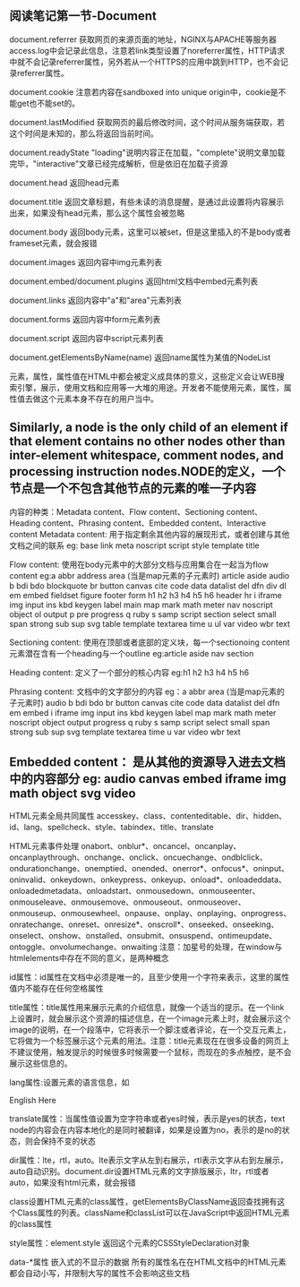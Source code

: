 阅读笔记第一节-Document
-------------------------------------------------------------------------------------------------------
document.referrer 获取网页的来源页面的地址，NGINX与APACHE等服务器access.log中会记录此信息，注意若link类型设置了noreferrer属性，HTTP请求中就不会记录referrer属性，另外若从一个HTTPS的应用中跳到HTTP，也不会记录referrer属性。

document.cookie 注意若内容在sandboxed into unique origin中，cookie是不能get也不能set的。

document.lastModified 获取网页的最后修改时间，这个时间从服务端获取，若这个时间是未知的，那么将返回当前时间。

document.readyState "loading"说明内容正在加载，"complete"说明文章加载完毕，"interactive"文章已经完成解析，但是依旧在加载子资源

document.head 返回head元素

document.title 返回文章标题，有些未读的消息提醒，是通过此设置将内容展示出来，如果没有head元素，那么这个属性会被忽略

document.body 返回body元素，这里可以被set，但是这里插入的不是body或者frameset元素，就会报错

document.images 返回内容中img元素列表

document.embed/document.plugins 返回html文档中embed元素列表

document.links 返回内容中"a"和"area"元素列表

document.forms 返回内容中form元素列表

document.script 返回内容中script元素列表

document.getElementsByName(name) 返回name属性为某值的NodeList

元素，属性，属性值在HTML中都会被定义成具体的意义，这些定义会让WEB搜索引擎，展示，使用文档和应用等一大堆的用途。开发者不能使用元素，属性，属性值去做这个元素本身不存在的用户当中。

Similarly, a node is the only child of an element if that element contains no other nodes other than inter-element whitespace, comment nodes, and processing instruction nodes.NODE的定义，一个节点是一个不包含其他节点的元素的唯一子内容
-------------------------------------------------------------------------------------------
内容的种类：Metadata content、Flow content、Sectioning content、Heading content、Phrasing content、Embedded content、Interactive content
Metadata content: 用于指定剩余其他内容的展现形式，或者创建与其他文档之间的联系
eg: base link meta noscript script style template title

Flow content: 使用在body元素中的大部分文档与应用集合在一起当为flow content
eg:a abbr address area (当是map元素的子元素时) article aside audio b bdi bdo blockquote br button canvas cite code data datalist del dfn div dl em embed fieldset figure footer form h1 h2 h3 h4 h5 h6 header hr i iframe img input ins kbd keygen label main map mark math meter nav noscript object ol output p pre progress q ruby s samp script section select small span strong sub sup svg table template textarea time u ul var video wbr text

Sectioning content: 使用在顶部或者底部的定义块，每一个sectionoing content元素潜在含有一个heading与一个outline
eg:article aside nav section

Heading content: 定义了一个部分的核心内容
eg:h1 h2 h3 h4 h5 h6

Phrasing content: 文档中的文字部分的内容
eg：a abbr area (当是map元素的子元素时) audio b bdi bdo br button canvas cite code data datalist del dfn em embed i iframe img input ins kbd keygen label map mark math meter noscript object output progress q ruby s samp script select small span strong sub sup svg template textarea time u var video wbr text

Embedded content： 是从其他的资源导入进去文档中的内容部分
eg: audio canvas embed iframe img math object svg video
------------------------------------------------------------------------------------------------------

HTML元素全局共同属性
accesskey、class、contenteditable、dir、hidden、id、lang、spellcheck、style、tabindex、title、translate

HTML元素事件处理
onabort、onblur*、oncancel、oncanplay、oncanplaythrough、onchange、onclick、oncuechange、ondblclick、ondurationchange、onemptied、onended、onerror*、onfocus*、oninput、oninvalid、onkeydown、onkeypress、onkeyup、onload*、onloadeddata、onloadedmetadata、onloadstart、onmousedown、onmouseenter、onmouseleave、onmousemove、onmouseout、onmouseover、onmouseup、onmousewheel、onpause、onplay、onplaying、onprogress、onratechange、onreset、onresize*、onscroll*、onseeked、onseeking、onselect、onshow、onstalled、onsubmit、onsuspend、ontimeupdate、ontoggle、onvolumechange、onwaiting
注意：加星号的处理，在window与htmlelements中存在不同的意义，是两种概念

id属性：id属性在文档中必须是唯一的，且至少使用一个字符来表示，这里的属性值内不能存在任何空格属性

title属性：title属性用来展示元素的介绍信息，就像一个适当的提示。在一个link上设置时，就会展示这个资源的描述信息，在一个image元素上时，就会展示这个image的说明，在一个段落中，它将表示一个脚注或者评论，在一个交互元素上，它将做为一个标签展示这个元素的用法。注意：title元素现在在很多设备的网页上不建议使用，触发提示的时候很多时候需要一个鼠标，而现在的多点触控，是不会展示这些信息的。

lang属性:设置元素的语言信息，如<p lang="en">English Here</p>

translate属性：当属性值设置为空字符串或者yes时候，表示是yes的状态，text node的内容会在内容本地化的是同时被翻译，如果是设置为no，表示的是no的状态，则会保持不变的状态

dir属性：lte，rtl，auto。lte表示文字从左到右展示，rtl表示文字从右到左展示，auto自动识别。document.dir设置HTML元素的文字排版展示，ltr，rtl或者auto，如果没有html元素，就会报错

class设置HTML元素的class属性，getElementsByClassName返回查找拥有这个Class属性的列表。className和classList可以在JavaScript中返回HTML元素的class属性

style属性：element.style 返回这个元素的CSSStyleDeclaration对象

data-*属性 嵌入式的不显示的数据
所有的属性名在在HTML文档中的HTML元素都会自动小写，并限制大写的属性不会影响这些文档


